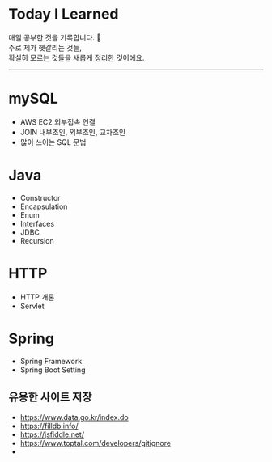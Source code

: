 # Today I Learned

매일 공부한 것을 기록합니다. 🌱 <br> 
주로 제가 헷갈리는 것들, <br> 
확실히 모르는 것들을 새롭게 정리한 것이에요.
<br>

****
# mySQL
- AWS EC2 외부접속 연결
- JOIN 내부조인, 외부조인, 교차조인
- 많이 쓰이는 SQL 문법

# Java
- Constructor
- Encapsulation
- Enum
- Interfaces
- JDBC
- Recursion

# HTTP
- HTTP 개론
- Servlet
  
# Spring
- Spring Framework
- Spring Boot Setting

## 유용한 사이트 저장
- https://www.data.go.kr/index.do
- https://filldb.info/
- https://jsfiddle.net/
- https://www.toptal.com/developers/gitignore
- 
